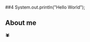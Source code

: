 ##4 System.out.println("Hello World");

## About me
🕷️ 

<!---
uemerson-lustosa/uemerson-lustosa is a ✨ special ✨ repository because its `README.md` (this file) appears on your GitHub profile.
You can click the Preview link to take a look at your changes.
--->

